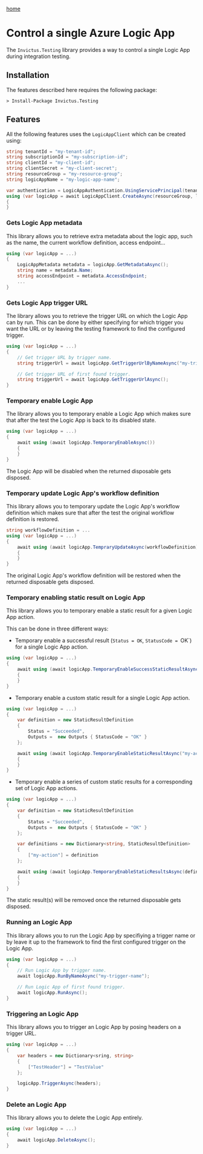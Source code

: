 [home](../README.md)

# Control a single Azure Logic App

The `Invictus.Testing` library provides a way to control a single Logic App during integration testing.

## Installation

The features described here requires the following package:

```shell
> Install-Package Invictus.Testing
```

## Features

All the following features uses the `LogicAppClient` which can be created using:

```csharp
string tenantId = "my-tenant-id";
string subscriptionId = "my-subscription-id";
string clientId = "my-client-id";
string clientSecret = "my-client-secret";
string resourceGroup = "my-resource-group";
string logicAppName = "my-logic-app-name";

var authentication = LogicAppAuthentication.UsingServicePrincipal(tenantId, subscriptionId, clientId, clientSecret);
using (var logicApp = await LogicAppClient.CreateAsync(resourceGroup, logicAppName, authentication))
{
}
```

### Gets Logic App metadata

This library allows you to retrieve extra metadata about the logic app, such as the name, the current workflow definition, access endpoint...

```csharp
using (var logicApp = ...)
{
    LogicAppMetadata metadata = logicApp.GetMetadataAsync();
    string name = metadata.Name;
    string accessEndpoint = metadata.AccessEndpoint;
    ...
}
```

### Gets Logic App trigger URL

The library allows you to retrieve the trigger URL on which the Logic App can by run.
This can be done by either specifying for which trigger you want the URL or by leaving the testing framework to find the configured trigger.

```csharp
using (var logicApp = ...)
{
    // Get trigger URL by trigger name.
    string triggerUrl = await logicApp.GetTriggerUrlByNameAsync("my-trigger");

    // Get trigger URL of first found trigger.
    string triggerUrl = await logicApp.GetTriggerUrlAsync();
}
```

### Temporary enable Logic App

The library allows you to temporary enable a Logic App which makes sure that after the test the Logic App is back to its disabled state.

```csharp
using (var logicApp = ...)
{
    await using (await logicApp.TemporaryEnableAsync())
    {
    }
}
```

The Logic App will be disabled when the returned disposable gets disposed.

### Temporary update Logic App's workflow definition

This library allows you to temporary update the Logic App's workflow definition which makes sure that after the test the original workflow definition is restored.

```csharp
string workflowDefinition = ...
using (var logicApp = ...)
{
    await using (await logicApp.TempraryUpdateAsync(workflowDefinition))
    {
    }
}
```

The original Logic App's workflow definition will be restored when the returned disposable gets disposed.

### Temporary enabling static result on Logic App

This library allows you to temporary enable a static result for a given Logic App action.

This can be done in three different ways:
* Temporary enable a successful result (`Status = OK`, `StatusCode = `OK`) for a single Logic App action.

```csharp
using (var logicApp = ...)
{
    await using (await logicApp.TemporaryEnableSuccessStaticResultAsync("my-action"))
    {
    }
}
```

* Temporary enable a custom static result for a single Logic App action.

```csharp
using (var logicApp = ...)
{
    var definition = new StaticResultDefinition
    {
        Status = "Succeeded",
        Outputs =  new Outputs { StatusCode = "OK" }
    };

    await using (await logicApp.TemporaryEnableStaticResultAsync("my-action", ))
    {
    }
}
```

* Temporary enable a series of custom static results for a corresponding set of Logic App actions. 

```csharp
using (var logicApp = ...)
{
    var definition = new StaticResultDefinition
    {
        Status = "Succeeded",
        Outputs =  new Outputs { StatusCode = "OK" }
    };

    var definitions = new Dictionary<string, StaticResultDefinition>
    {
        ["my-action"] = definition
    };

    await using (await logicApp.TemporaryEnableStaticResultsAsync(definitions))
    {
    }
}
```

The static result(s) will be removed once the returned disposable gets disposed.

### Running an Logic App

This library allows you to run the Logic App by specifiying a trigger name or by leave it up to the framework to find the first configured trigger on the Logic App.

```csharp
using (var logicApp = ...)
{
    // Run Logic App by trigger name.
    await logicApp.RunByNameAsync("my-trigger-name");

    // Run Logic App of first found trigger.
    await logicApp.RunAsync();
}
```

### Triggering an Logic App

This library allows you to trigger an Logic App by posing headers on a trigger URL.

```csharp
using (var logicApp = ...)
{
    var headers = new Dictionary<sring, string>
    {
        ["TestHeader"] = "TestValue"
    };

    logicApp.TriggerAsync(headers);
}
```

### Delete an Logic App

This library allows you to delete the Logic App entirely.

```csharp
using (var logicApp = ...)
{
    await logicApp.DeleteAsync();
}
```
